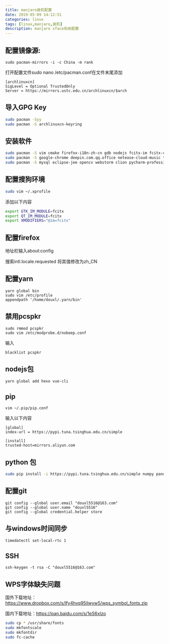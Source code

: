 ```yaml
---
title: manjaro装机配置
date: 2019-05-09 14:12:51
categories: linux
tags: [linux,manjaro,装机]
description: manjaro xface系统配置
---
```


## 配置镜像源:

```
sudo pacman-mirrors -i -c China -m rank
```

打开配置文件sudo nano /etc/pacman.conf在文件末尾添加
```
[archlinuxcn]
SigLevel = Optional TrustedOnly
Server = https://mirrors.ustc.edu.cn/archlinuxcn/$arch
```

## 导入GPG Key

```bash
sudo pacman -Syy
sudo pacman -S archlinuxcn-keyring
```

## 安装软件

```bash
sudo pacman -S vim cmake firefox-i18n-zh-cn gdb nodejs fcitx-im fcitx-configtool fcitx-sogoupinyin yarn visual-studio-code-bin texmaker 
sudo pacman -S google-chrome deepin.com.qq.office netease-cloud-music typora vlc wewechat wps-office ttf-wps-fonts
sudo pacman -S mysql eclipse-jee opencv webstorm clion pycharm-professional intellij-idea-ultimate-edition qtcreator qt4 maven android-studio nginx 
```

## 配置搜狗环境

```bash
sudo vim ~/.xprofile
```

添加以下内容

```bash
export GTK_IM_MODULE=fcitx
export QT_IM_MODULE=fcitx
export XMODIFIERS="@im=fcitx"
```

## 配置firefox

地址栏输入about:config

搜索intl.locale.requested 将其值修改为zh_CN

## 配置yarn

```
yarn global bin
sudo vim /etc/profile 
appendpath '/home/douxl/.yarn/bin'
```

## 禁用pcspkr

```
sudo rmmod pcspkr
sudo vim /etc/modprobe.d/nobeep.conf
```

输入

```
blacklist pcspkr
```

## nodejs包

```
yarn global add hexo vue-cli
```

## pip

```
vim ~/.pip/pip.conf
```
输入以下内容

```
[global]
index-url = https://pypi.tuna.tsinghua.edu.cn/simple

[install]
trusted-host=mirrors.aliyun.com
```

## python 包

```bash
sudo pip install -i https://pypi.tuna.tsinghua.edu.cn/simple numpy pandas sklearn matplotlib requests minepy
```

## 配置git

```
git config --global user.email "douxl5516@163.com"
git config --global user.name "douxl5516"
git config --global credential.helper store
```

## 与windows时间同步

```
timedatectl set-local-rtc 1
```

## SSH

```
ssh-keygen -t rsa -C "douxl5516@163.com"
```

## WPS字体缺失问题

国外下载地址：https://www.dropbox.com/s/lfy4hvq95ilwyw5/wps_symbol_fonts.zip

国内下载地址：https://pan.baidu.com/s/1eS6xIzo

```bash
sudo cp * /usr/share/fonts
sudo mkfontscale
sudo mkfontdir
sudo fc-cache
```